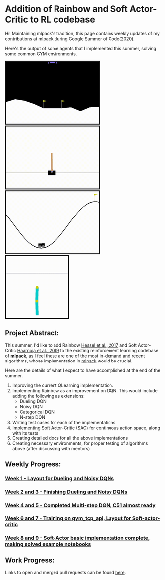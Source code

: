 # Addition of Rainbow and Soft Actor-Critic to RL codebase

Hi! Maintaining mlpack's tradition, this page contains weekly updates of my contributions at mlpack during Google Summer of Code(2020).


Here's the output of some agents that I implemented this summer, solving some common GYM environments.

<a href="https://gym.openai.com/envs/LunarLander-v2/"><img border="3" alt="drawing" src="week-10-and-11/lunar_lander.gif" height="200"></a>
<a href="https://gym.openai.com/envs/CartPole-v1/"><img border="3" alt="drawing" src="week-01/solved-cartpole.gif" height="200"></a>
<a href="https://gym.openai.com/envs/MountainCar-v0/"><img border="3" alt="drawing" src="week-08-and-09/output.gif" height="200"></a>
<a href="https://gym.openai.com/envs/Acrobot-v1"><img border="3" alt="drawing" src="week-10-and-11/acrobot.gif" height="200"></a>


## Project Abstract:
This summer, I'd like to add Rainbow [Hessel et al., 2017](https://arxiv.org/abs/1710.02298) and Soft Actor-Critic [Haarnoja et al., 2019](https://arxiv.org/abs/1812.05905) to the existing reinforcement learning codebase of **[mlpack](http://mlpack.org/)**, as I feel these are one of the most in-demand and recent algorithms, whose implementation in [mlpack](http://mlpack.org/) would be crucial.

Here are the details of what I expect to have accomplished at the end of the summer.

1. Improving the current QLearning implementation.
2. Implementing Rainbow as an improvement on DQN. This would include adding the following as extensions:
    - Dueling DQN
    - Noisy DQN
    - Categorical DQN
    - N-step DQN
3. Writing test cases for each of the implementations
4. Implementing Soft Actor-Critic (SAC) for continuous action space, along with its tests
5. Creating detailed docs for all the above implementations
6. Creating necessary environments, for proper testing of algorithms above (after discussing with mentors)


## Weekly Progress:
### [Week 1  - Layout for Dueling and Noisy DQNs](week-01/week-01.md)
### [Week 2 and 3  - Finishing Dueling and Noisy DQNs](week-02-and-03/week-02-and-03.md)
### [Week 4 and 5  - Completed Multi-step DQN, C51 almost ready](week-04-and-05/week-04-and-05.md) 
### [Week 6 and 7  - Training on gym_tcp_api, Layout for Soft-actor-critic](week-06-and-07/week-06-and-07.md)
### [Week 8 and 9  - Soft-Actor basic implementation complete, making solved example notebooks](week-08-and-09/week-08-and-09.md)

## Work Progress:
Links to open and merged pull requests can be found [here](PRs.md).